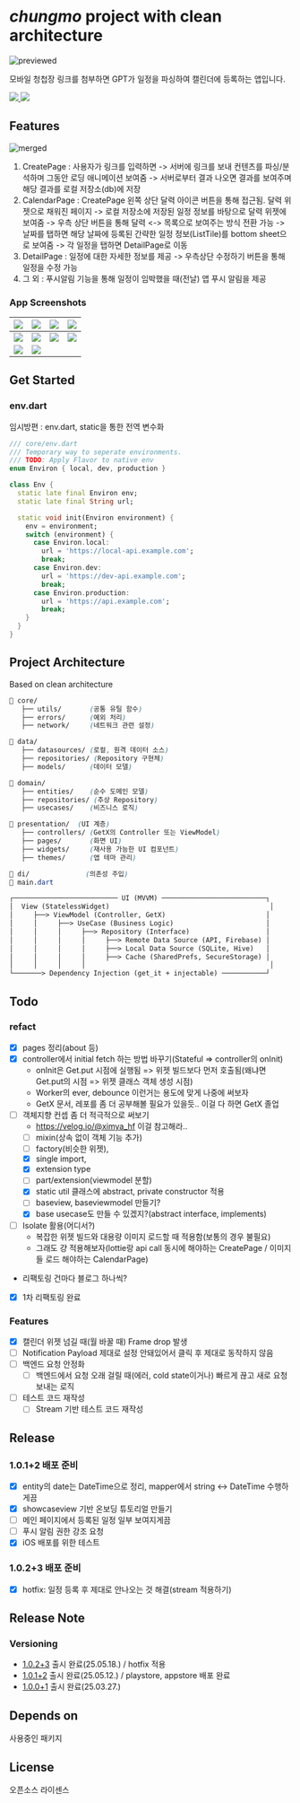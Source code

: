 # _chungmo_ project with clean architecture

![previewed](./designs/previews_android/brand.jpeg)

모바일 청첩장 링크를 첨부하면 GPT가 일정을 파싱하여 캘린더에 등록하는 앱입니다.

<a href="">
<img src="https://img.shields.io/badge/appstore-0D96F6?style=for-the-badge&logo=appstore&logoColor=white" >
</a>
<a href="https://play.google.com/store/apps/details?id=com.taebbong.chungmo">
<img src="https://img.shields.io/badge/google play-414141?style=for-the-badge&logo=googleplay&logoColor=white">
</a>

## Features

![merged](./designs/previews_android/merged.jpeg)

1. CreatePage : 사용자가 링크를 입력하면 -> 서버에 링크를 보내 컨텐츠를 파싱/분석하며 그동안 로딩 애니메이션 보여줌 -> 서버로부터 결과 나오면 결과를 보여주며 해당 결과를 로컬 저장소(db)에 저장
2. CalendarPage : CreatePage 왼쪽 상단 달력 아이콘 버튼을 통해 접근됨.
   달력 위젯으로 채워진 페이지 -> 로컬 저장소에 저장된 일정 정보를 바탕으로 달력 위젯에 보여줌 -> 우측 상단 버튼을 통해 달력 <-> 목록으로 보여주는 방식 전환 가능 -> 날짜를 탭하면 해당 날짜에 등록된 간략한 일정 정보(ListTile)를 bottom sheet으로 보여줌 -> 각 일정을 탭하면 DetailPage로 이동
3. DetailPage : 일정에 대한 자세한 정보를 제공 -> 우측상단 수정하기 버튼을 통해 일정을 수정 가능
4. 그 외 : 푸시알림 기능을 통해 일정이 임박했을 때(전날) 앱 푸시 알림을 제공

### App Screenshots

| ![](./designs/screenshots/splash.jpg) | ![](./designs/screenshots/permission.jpg) | ![](./designs/screenshots/main.jpg)     | ![](./designs/screenshots/loading.jpg) |
| ------------------------------------- | ----------------------------------------- | --------------------------------------- | -------------------------------------- |
| ![](./designs/screenshots/result.jpg) | ![](./designs/screenshots/done.jpg)       | ![](./designs/screenshots/calendar.jpg) | ![](./designs/screenshots/list.jpg)    |
| ![](./designs/screenshots/detail.jpg) | ![](./designs/screenshots/edit.jpg)       |                                         |                                        |

## Get Started

### env.dart

임시방편 : env.dart, static을 통한 전역 변수화

```dart
/// core/env.dart
/// Temporary way to seperate environments.
/// TODO: Apply Flavor to native env
enum Environ { local, dev, production }

class Env {
  static late final Environ env;
  static late final String url;

  static void init(Environ environment) {
    env = environment;
    switch (environment) {
      case Environ.local:
        url = 'https://local-api.example.com';
        break;
      case Environ.dev:
        url = 'https://dev-api.example.com';
        break;
      case Environ.production:
        url = 'https://api.example.com';
        break;
    }
  }
}
```

## Project Architecture

Based on clean architecture

```css
📂 core/
   ├── utils/       (공통 유틸 함수)
   ├── errors/      (예외 처리)
   ├── network/     (네트워크 관련 설정)

📂 data/
   ├── datasources/ (로컬, 원격 데이터 소스)
   ├── repositories/ (Repository 구현체)
   ├── models/      (데이터 모델)

📂 domain/
   ├── entities/    (순수 도메인 모델)
   ├── repositories/ (추상 Repository)
   ├── usecases/    (비즈니스 로직)

📂 presentation/  (UI 계층)
   ├── controllers/ (GetX의 Controller 또는 ViewModel)
   ├── pages/       (화면 UI)
   ├── widgets/     (재사용 가능한 UI 컴포넌트)
   ├── themes/      (앱 테마 관리)

📂 di/              (의존성 주입)
📂 main.dart
```

```txt
┌────────────────────────── UI (MVVM) ──────────────────────────┐
│  View (StatelessWidget)                                        │
│     ├──> ViewModel (Controller, GetX)                         │
│     │     ├──> UseCase (Business Logic)                       │
│     │     │     ├──> Repository (Interface)                   │
│     │     │     │     ├──> Remote Data Source (API, Firebase) │
│     │     │     │     ├──> Local Data Source (SQLite, Hive)   │
│     │     │     │     ├──> Cache (SharedPrefs, SecureStorage) │
│     │     │     │                                              │
└───────> Dependency Injection (get_it + injectable) ───────────┘
```

## Todo

### refact

- [x] pages 정리(about 등)
- [x] controller에서 initial fetch 하는 방법 바꾸기(Stateful => controller의 onInit)
  - onInit은 Get.put 시점에 실행됨 => 위젯 빌드보다 먼저 호출됨(왜냐면 Get.put의 시점 => 위젯 클래스 객체 생성 시점)
  - Worker의 ever, debounce 이런거는 용도에 맞게 나중에 써보자
  - GetX 문서, 레포를 좀 더 공부해볼 필요가 있을듯.. 이걸 다 하면 GetX 졸업
- [ ] 객체지향 컨셉 좀 더 적극적으로 써보기
  - https://velog.io/@ximya_hf 이걸 참고해라..
  - [ ] mixin(상속 없이 객체 기능 추가)
  - [ ] factory(비슷한 위젯),
  - [x] single import,
  - [x] extension type
  - [ ] part/extension(viewmodel 분할)
  - [x] static util 클래스에 abstract, private constructor 적용
  - [ ] baseview, baseviewmodel 만들기?
  - [x] base usecase도 만들 수 있겠지?(abstract interface, implements)
- [ ] Isolate 활용(어디서?)
  - 복잡한 위젯 빌드와 대용량 이미지 로드할 때 적용함(보통의 경우 불필요)
  - 그래도 걍 적용해보자(lottie랑 api call 동시에 해야하는 CreatePage / 이미지들 로드 해야하는 CalendarPage)
- 리팩토링 건마다 블로그 하나씩?
- [x] 1차 리팩토링 완료

### Features

- [x] 캘린더 위젯 넘길 때(월 바꿀 때) Frame drop 발생
- [ ] Notification Payload 제대로 설정 안돼있어서 클릭 후 제대로 동작하지 않음
- [ ] 백엔드 요청 안정화
  - [ ] 백엔드에서 요청 오래 걸릴 때(에러, cold state이거나) 빠르게 끊고 새로 요청 보내는 로직
- [ ] 테스트 코드 재작성
  - [ ] Stream 기반 테스트 코드 재작성

## Release

### 1.0.1+2 배포 준비

- [x] entity의 date는 DateTime으로 정리, mapper에서 string <-> DateTime 수행하게끔
- [x] showcaseview 기반 온보딩 튜토리얼 만들기
- [ ] 메인 페이지에서 등록된 일정 일부 보여지게끔
- [ ] 푸시 알림 권한 강조 요청
- [x] iOS 배포를 위한 테스트

### 1.0.2+3 배포 준비

- [x] hotfix: 일정 등록 후 제대로 안나오는 것 해결(stream 적용하기)

## Release Note

### Versioning

- [1.0.2+3]() 출시 완료(25.05.18.) / hotfix 적용
- [1.0.1+2]() 출시 완료(25.05.12.) / playstore, appstore 배포 완료
- [1.0.0+1]() 출시 완료(25.03.27.)

## Depends on

사용중인 패키지

## License

오픈소스 라이센스
